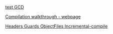 [test GCD](https://codereview.stackexchange.com/questions/183211/find-the-greatest-common-divisor-with-unit-tests)

[Compilation walkthrough - webpage](https://www.cs.utah.edu/~zachary/isp/tutorials/separate/separate.html#tex2html1)

[Headers Guards ObjectFiles Incremental-compile](https://www.youtube.com/watch?v=8KyZedtkEhk)